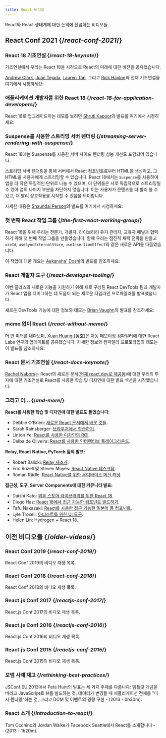 ```yaml
---
title: React 비디오
---
```


<Intro>

React와 React 생태계에 대한 논의에 전념하는 비디오들.

</Intro>

## React Conf 2021 {/*react-conf-2021*/}

### React 18 기조연설 {/*react-18-keynote*/}

기조연설에서 우리는 React 18을 시작으로 React의 미래에 대한 비전을 공유했습니다.

[Andrew Clark](https://twitter.com/acdlite), [Juan Tejada](https://twitter.com/_jstejada), [Lauren Tan](https://twitter.com/potetotes), 그리고 [Rick Hanlon](https://twitter.com/rickhanlonii)의 전체 기조연설을 여기에서 시청하세요:

<YouTubeIframe src="https://www.youtube.com/embed/FZ0cG47msEk" title="YouTube video player" />

### 애플리케이션 개발자를 위한 React 18 {/*react-18-for-application-developers*/}

React 18로 업그레이드하는 데모를 보려면 [Shruti Kapoor](https://twitter.com/shrutikapoor08)의 발표를 여기에서 시청하세요:

<YouTubeIframe src="https://www.youtube.com/embed/ytudH8je5ko" title="YouTube video player" />

### Suspense를 사용한 스트리밍 서버 렌더링 {/*streaming-server-rendering-with-suspense*/}

React 18에는 Suspense를 사용한 서버 사이드 렌더링 성능 개선도 포함되어 있습니다.

스트리밍 서버 렌더링을 통해 서버에서 React 컴포넌트로부터 HTML을 생성하고, 그 HTML을 사용자에게 스트리밍할 수 있습니다. React 18에서는 `Suspense`를 사용하여 앱을 더 작은 독립적인 단위로 나눌 수 있으며, 이 단위들은 서로 독립적으로 스트리밍될 수 있어 앱의 나머지 부분을 차단하지 않습니다. 이는 사용자가 콘텐츠를 더 빨리 볼 수 있고, 더 빨리 상호작용을 시작할 수 있음을 의미합니다.

자세한 내용은 [Shaundai Person](https://twitter.com/shaundai)의 발표를 여기에서 시청하세요:

<YouTubeIframe src="https://www.youtube.com/embed/pj5N-Khihgc" title="YouTube video player" />

### 첫 번째 React 작업 그룹 {/*the-first-react-working-group*/}

React 18을 위해 우리는 전문가, 개발자, 라이브러리 유지 관리자, 교육자 패널과 협력하기 위해 첫 번째 작업 그룹을 만들었습니다. 함께 우리는 점진적 채택 전략을 만들고 `useId`, `useSyncExternalStore`, `useInsertionEffect`와 같은 새로운 API를 다듬었습니다.

이 작업에 대한 개요는 [Aakansha' Doshi](https://twitter.com/aakansha1216)의 발표를 참조하세요:

<YouTubeIframe src="https://www.youtube.com/embed/qn7gRClrC9U" title="YouTube video player" />

### React 개발자 도구 {/*react-developer-tooling*/}

이번 릴리스의 새로운 기능을 지원하기 위해 새로 구성된 React DevTools 팀과 개발자가 React 앱을 디버그하는 데 도움이 되는 새로운 타임라인 프로파일러를 발표했습니다.

새로운 DevTools 기능에 대한 정보와 데모는 [Brian Vaughn](https://twitter.com/brian_d_vaughn)의 발표를 참조하세요:

<YouTubeIframe src="https://www.youtube.com/embed/oxDfrke8rZg" title="YouTube video player" />

### memo 없이 React {/*react-without-memo*/}

더 먼 미래를 내다보며, [Xuan Huang (黄玄)](https://twitter.com/Huxpro)은 자동 메모이징 컴파일러에 대한 React Labs 연구의 업데이트를 공유했습니다. 자세한 정보와 컴파일러 프로토타입의 데모는 이 발표를 참조하세요:

<YouTubeIframe src="https://www.youtube.com/embed/lGEMwh32soc" title="YouTube video player" />

### React 문서 기조연설 {/*react-docs-keynote*/}

[Rachel Nabors](https://twitter.com/rachelnabors)는 React의 새로운 문서([현재 react.dev로 제공됨](/blog/2023/03/16/introducing-react-dev))에 대한 우리의 투자에 대한 기조연설로 React를 사용한 학습 및 디자인에 대한 발표 섹션을 시작했습니다:

<YouTubeIframe src="https://www.youtube.com/embed/mneDaMYOKP8" title="YouTube video player" />

### 그리고 더... {/*and-more*/}

**React를 사용한 학습 및 디자인에 대한 발표도 들었습니다:**

* Debbie O'Brien: [새로운 React 문서에서 배운 것들](https://youtu.be/-7odLW_hG7s).
* Sarah Rainsberger: [브라우저에서 학습하기](https://youtu.be/5X-WEQflCL0).
* Linton Ye: [React를 사용한 디자인의 ROI](https://youtu.be/7cPWmID5XAk).
* Delba de Oliveira: [React를 사용한 인터랙티브 플레이그라운드](https://youtu.be/zL8cz2W0z34).

**Relay, React Native, PyTorch 팀의 발표:**

* Robert Balicki: [Relay 재소개](https://youtu.be/lhVGdErZuN4).
* Eric Rozell 및 Steven Moyes: [React Native 데스크탑](https://youtu.be/9L4FFrvwJwY).
* Roman Rädle: [React Native를 위한 온디바이스 머신 러닝](https://youtu.be/NLj73vrc2I8)

**접근성, 도구, Server Components에 대한 커뮤니티 발표:**

* Daishi Kato: [외부 스토어 라이브러리를 위한 React 18](https://youtu.be/oPfSC5bQPR8).
* Diego Haz: [React 18에서 접근 가능한 컴포넌트 빌드하기](https://youtu.be/dcm8fjBfro8).
* Tafu Nakazaki: [React를 사용한 접근 가능한 일본어 폼 컴포넌트](https://youtu.be/S4a0QlsH0pU).
* Lyle Troxell: [아티스트를 위한 UI 도구](https://youtu.be/b3l4WxipFsE).
* Helen Lin: [Hydrogen + React 18](https://youtu.be/HS6vIYkSNks).

## 이전 비디오들 {/*older-videos*/}

### React Conf 2019 {/*react-conf-2019*/}

React Conf 2019의 비디오 재생 목록.
<YouTubeIframe title="React Conf 2019" src="https://www.youtube-nocookie.com/embed/playlist?list=PLPxbbTqCLbGHPxZpw4xj_Wwg8-fdNxJRh" />

### React Conf 2018 {/*react-conf-2018*/}

React Conf 2018의 비디오 재생 목록.
<YouTubeIframe title="React Conf 2018" src="https://www.youtube-nocookie.com/embed/playlist?list=PLPxbbTqCLbGE5AihOSExAa4wUM-P42EIJ" />

### React.js Conf 2017 {/*reactjs-conf-2017*/}

React.js Conf 2017의 비디오 재생 목록.
<YouTubeIframe title="React.js Conf 2017" src="https://www.youtube-nocookie.com/embed/playlist?list=PLb0IAmt7-GS3fZ46IGFirdqKTIxlws7e0" />

### React.js Conf 2016 {/*reactjs-conf-2016*/}

React.js Conf 2016의 비디오 재생 목록.
<YouTubeIframe title="React.js Conf 2016" src="https://www.youtube-nocookie.com/embed/playlist?list=PLb0IAmt7-GS0M8Q95RIc2lOM6nc77q1IY" />

### React.js Conf 2015 {/*reactjs-conf-2015*/}

React.js Conf 2015의 비디오 재생 목록.
<YouTubeIframe title="React.js Conf 2015" src="https://www.youtube-nocookie.com/embed/playlist?list=PLb0IAmt7-GS1cbw4qonlQztYV1TAW0sCr" />

### 모범 사례 재고 {/*rethinking-best-practices*/}

JSConf EU 2013에서 Pete Hunt의 발표는 세 가지 주제를 다룹니다: 템플릿 개념을 버리고 JavaScript로 뷰를 빌드하는 것, 데이터가 변경될 때 애플리케이션 전체를 "다시 렌더링"하는 것, 그리고 DOM 및 이벤트의 경량 구현 - (2013 - 0h30m).
<YouTubeIframe title="Pete Hunt: React: Rethinking Best Practices - JSConf EU 2013" src="https://www.youtube-nocookie.com/embed/x7cQ3mrcKaY" />

### React 소개 {/*introduction-to-react*/}

Tom Occhino와 Jordan Walke가 Facebook Seattle에서 React를 소개합니다 - (2013 - 1h20m).
<YouTubeIframe title="Tom Occhino and Jordan Walke introduce React at Facebook Seattle" src="https://www.youtube-nocookie.com/embed/XxVg_s8xAms" />